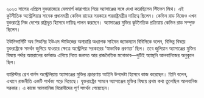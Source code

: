 ২০২৩ সালের এপ্রিলে যুক্তরাজ্যের বেলমার্শ কারাগারে গিয়ে অ্যাসাঞ্জের সঙ্গে দেখা করেছিলেন স্টিফেন স্মিথ। এই কূটনীতিক অস্ট্রেলিয়ার সাবেক প্রধানমন্ত্রী কেভিন রাডের সরকারে পররাষ্ট্রমন্ত্রীর দায়িত্বে ছিলেন। কেভিন রাড নিজেও এখন যুক্তরাষ্ট্রে নিজ দেশের রাষ্ট্রদূত হিসেবে দায়িত্ব পালন করছেন। অ্যাসাঞ্জের মুক্তির কূটনৈতিক প্রক্রিয়ায় কেভিন রাড সম্পৃক্ত ছিলেন।

ইউনিভার্সিটি অব সিডনির ইউএস স্টাডিজের অনারারি অধ্যাপক সাইমন জ্যাকম্যান বিবিসিকে বলেন, বিভিন্ন বিষয়ে যুক্তরাষ্ট্রকে সমর্থন জুগিয়ে যাওয়ার ক্ষেত্রে অস্ট্রেলিয়া সরকারের ‘স্বাভাবিক প্রবণতা’ ছিল। তবে জুলিয়ান অ্যাসাঞ্জের মুক্তির বিষয়ে পর্দার অন্তরালের কর্মকাণ্ড এগিয়ে নিতে জনমত আর রাজনৈতিক মনোভাব—দুটিই অ্যান্থনি আলবানিজের অনুকূলে ছিল।

ব্যারিস্টার গ্রেগ বার্নস অস্ট্রেলিয়ায় অ্যাসাঞ্জের মুক্তির প্রচারণায় আইনি উপদেষ্টা হিসেবে কাজ করেছেন। তিনি বলেন, এখানে রাজনীতি একটি পার্থক্য গড়ে দিয়েছে। যুক্তরাষ্ট্রের সামনে অ্যাসাঞ্জের মুক্তির বিষয়ে প্রথম কথা তুলেছিল আলবানিজ সরকার। এ কাজে আলবানিজ বিরোধীদের পূর্ণ সমর্থন পেয়েছেন।
